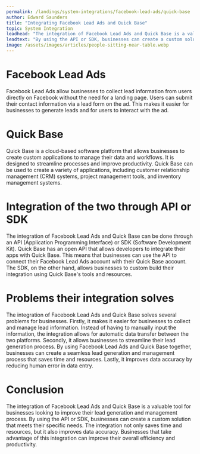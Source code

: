 ```yaml
---
permalink: /landings/system-integrations/facebook-lead-ads/quick-base
author: Edward Saunders
title: "Integrating Facebook Lead Ads and Quick Base"
topic: System Integration
leadhead: "The integration of Facebook Lead Ads and Quick Base is a valuable tool for businesses looking to improve their lead generation and management process"
leadtext: "By using the API or SDK, businesses can create a custom solution that meets their specific needs. The integration not only saves time and resources, but it also improves data accuracy. Businesses that take advantage of this integration can improve their overall efficiency and productivity."
image: /assets/images/articles/people-sitting-near-table.webp
---
```

<div class="arttext">
<h1>Facebook Lead Ads</h1>
<p>Facebook Lead Ads allow businesses to collect lead information from users directly on Facebook without the need for a landing page. Users can submit their contact information via a lead form on the ad. This makes it easier for businesses to generate leads and for users to interact with the ad.</p>

<h1>Quick Base</h1>
<p>Quick Base is a cloud-based software platform that allows businesses to create custom applications to manage their data and workflows. It is designed to streamline processes and improve productivity. Quick Base can be used to create a variety of applications, including customer relationship management (CRM) systems, project management tools, and inventory management systems.</p>

<h1>Integration of the two through API or SDK</h1>
<p>The integration of Facebook Lead Ads and Quick Base can be done through an API (Application Programming Interface) or SDK (Software Development Kit). Quick Base has an open API that allows developers to integrate their apps with Quick Base. This means that businesses can use the API to connect their Facebook Lead Ads account with their Quick Base account. The SDK, on the other hand, allows businesses to custom build their integration using Quick Base's tools and resources.</p>

<h1>Problems their integration solves</h1>
<p>The integration of Facebook Lead Ads and Quick Base solves several problems for businesses. Firstly, it makes it easier for businesses to collect and manage lead information. Instead of having to manually input the information, the integration allows for automatic data transfer between the two platforms. Secondly, it allows businesses to streamline their lead generation process. By using Facebook Lead Ads and Quick Base together, businesses can create a seamless lead generation and management process that saves time and resources. Lastly, it improves data accuracy by reducing human error in data entry.</p>

<h1>Conclusion</h1>
<p>The integration of Facebook Lead Ads and Quick Base is a valuable tool for businesses looking to improve their lead generation and management process. By using the API or SDK, businesses can create a custom solution that meets their specific needs. The integration not only saves time and resources, but it also improves data accuracy. Businesses that take advantage of this integration can improve their overall efficiency and productivity.</p>

</div>